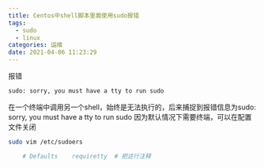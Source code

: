 ```yaml
---
title: Centos中shell脚本里面使用sudo报错
tags:
  - sudo
  - linux
categories: 运维
date: 2021-04-06 11:23:29
---
```

报错
```bash
sudo: sorry, you must have a tty to run sudo
```
在一个终端中调用另一个shell，始终是无法执行的，后来捕捉到报错信息为sudo: sorry, you must have a tty to run sudo
因为默认情况下需要终端，可以在配置文件关闭
```bash
sudo vim /etc/sudoers

    # Defaults    requiretty  # 把这行注释
```
